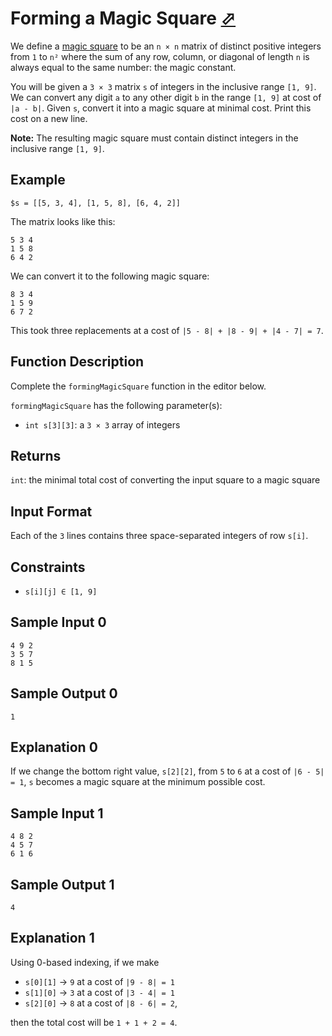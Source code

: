 # Forming a Magic Square [⬀](https://www.hackerrank.com/challenges/magic-square-forming)

We define a [magic square](https://en.wikipedia.org/wiki/Magic_square) to be an 
`n × n` matrix of distinct positive integers from `1` to `n²` where the sum of any row, column, or diagonal of length `n` is always equal to the same number: the magic constant.

You will be given a `3 × 3` matrix `s` of integers in the inclusive range `[1, 9]`. We can convert any digit `a` to any other digit `b` in the range `[1, 9]` at cost of `|a - b|`. Given `s`, convert it into a magic square at minimal cost. Print this cost on a new line.

**Note:** The resulting magic square must contain distinct integers in the inclusive range `[1, 9]`.

## Example
```
$s = [[5, 3, 4], [1, 5, 8], [6, 4, 2]]
```

The matrix looks like this:
```
5 3 4
1 5 8
6 4 2
```

We can convert it to the following magic square:
```
8 3 4
1 5 9
6 7 2
```
This took three replacements at a cost of `|5 - 8| + |8 - 9| + |4 - 7| = 7`.

## Function Description

Complete the `formingMagicSquare` function in the editor below.

`formingMagicSquare` has the following parameter(s):

- `int s[3][3]`: a `3 × 3` array of integers

## Returns

`int`: the minimal total cost of converting the input square to a magic square

## Input Format

Each of the `3` lines contains three space-separated integers of row `s[i]`.

## Constraints

- `s[i][j] ∈ [1, 9]`

## Sample Input 0
```
4 9 2
3 5 7
8 1 5
```

## Sample Output 0
```
1
```

## Explanation 0

If we change the bottom right value, `s[2][2]`, from `5` to `6` at a cost of `|6 - 5| = 1`, `s` becomes a magic square at the minimum possible cost.

## Sample Input 1
```
4 8 2
4 5 7
6 1 6
```

## Sample Output 1
```
4
```

## Explanation 1

Using 0-based indexing, if we make
- `s[0][1]` -> `9` at a cost of `|9 - 8| = 1`
- `s[1][0]` -> `3` at a cost of `|3 - 4| = 1`
- `s[2][0]` -> `8` at a cost of `|8 - 6| = 2`,

then the total cost will be `1 + 1 + 2 = 4`.
